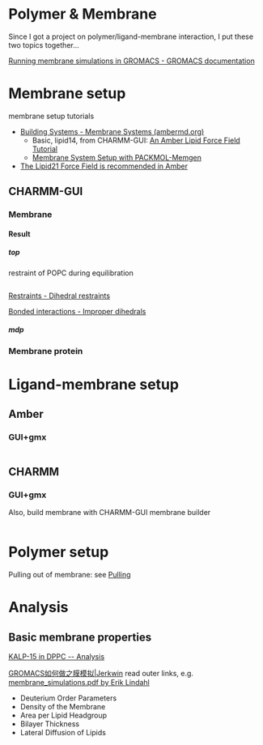 # Polymer & Membrane

Since I got a project on polymer/ligand-membrane interaction, I put these two topics together...



[Running membrane simulations in GROMACS - GROMACS documentation](https://manual.gromacs.org/current/how-to/special.html#running-membrane-simulations)



# Membrane setup

membrane setup tutorials

- [Building Systems - Membrane Systems (ambermd.org)](https://ambermd.org/tutorials/MembraneSystems.php)
  - Basic, lipid14, from CHARMM-GUI: [An Amber Lipid Force Field Tutorial](https://ambermd.org/tutorials/advanced/tutorial16/)
  - [Membrane System Setup with PACKMOL-Memgen](https://ambermd.org/tutorials/advanced/tutorial38/index.php)
- [The Lipid21 Force Field is recommended in Amber](https://ambermd.org/AmberModels_lipids.php)

## CHARMM-GUI

### Membrane



#### Result

##### top

restraint of POPC during equilibration

```
```



[Restraints - Dihedral restraints](https://manual.gromacs.org/documentation/current/reference-manual/functions/restraints.html#dihedral-restraints)

[Bonded interactions - Improper dihedrals](https://manual.gromacs.org/documentation/current/reference-manual/functions/bonded-interactions.html#improper-dihedrals)

##### mdp



### Membrane protein







# Ligand-membrane setup



## Amber





### GUI+gmx



```shell

```







## CHARMM



### GUI+gmx

Also, build membrane with CHARMM-GUI membrane builder



```shell

```







# Polymer setup





Pulling out of membrane: see [Pulling](Enhanced-sampling-Coarse-Grain.md)





# Analysis

## Basic membrane properties

[KALP-15 in DPPC -- Analysis](http://www.mdtutorials.com/gmx/membrane_protein/09_analysis.html)

[GROMACS如何做之膜模拟|Jerkwin](http://jerkwin.github.io/2016/09/19/GROMACS如何做之膜模拟/)  read outer links, e.g. [membrane_simulations.pdf by Erik Lindahl](https://extras.csc.fi/chem/courses/gmx2007/Erik_Talks/membrane_simulations.pdf)





- Deuterium Order Parameters
- Density of the Membrane
- Area per Lipid Headgroup
- Bilayer Thickness
- Lateral Diffusion of Lipids








